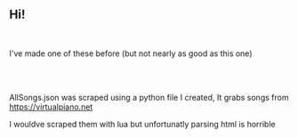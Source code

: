 ## Hi!
<br>

I've made one of these before
(but not nearly as good as this one)

<br>
<br>

AllSongs.json was scraped using a python file I created,
It grabs songs from https://virtualpiano.net

I wouldve scraped them with lua but unfortunatly parsing html is horrible
